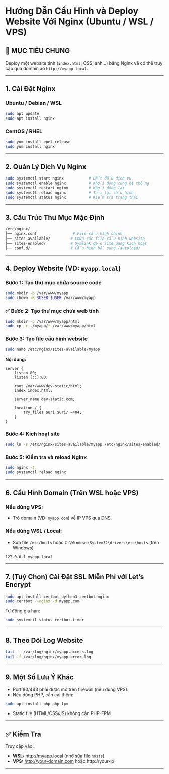 # Hướng Dẫn Cấu Hình và Deploy Website Với Nginx (Ubuntu / WSL / VPS)

## 🧩 MỤC TIÊU CHUNG

Deploy một website tĩnh (`index.html`, CSS, ảnh...) bằng Nginx và có thể truy cập qua domain ảo `http://myapp.local`.

---

## 1. Cài Đặt Nginx

### Ubuntu / Debian / WSL

```bash
sudo apt update
sudo apt install nginx
```

### CentOS / RHEL

```bash
sudo yum install epel-release
sudo yum install nginx
```

---

## 2. Quản Lý Dịch Vụ Nginx

```bash
sudo systemctl start nginx           # Bắt đầu dịch vụ
sudo systemctl enable nginx          # Khởi động cùng hệ thống
sudo systemctl restart nginx         # Khởi động lại
sudo systemctl reload nginx          # Tải lại cấu hình
sudo systemctl status nginx          # Kiểm tra trạng thái
```

---

## 3. Cấu Trúc Thư Mục Mặc Định

```bash
/etc/nginx/
├── nginx.conf                # File cấu hình chính
├── sites-available/         # Chứa các file cấu hình website
├── sites-enabled/           # Symlink đến site đang kích hoạt
├── conf.d/                  # Cấu hình bổ sung (autoload)
```

---

## 4. Deploy Website (VD: `myapp.local`)

### Bước 1: Tạo thư mục chứa source code

```bash
sudo mkdir -p /var/www/myapp
sudo chown -R $USER:$USER /var/www/myapp
```

### ✅ Bước 2: Tạo thư mục chứa web tĩnh

```bash
sudo mkdir -p /var/www/myapp/html
sudo cp -r ./myapp/* /var/www/myapp/html
```

### Bước 3: Tạo file cấu hình website

```bash
sudo nano /etc/nginx/sites-available/myapp
```

**Nội dung:**

```nginx
server {
    listen 80;
    listen [::]:80;

    root /var/www/dev-static/html;
    index index.html;

    server_name dev-static.com;

    location / {
        try_files $uri $uri/ =404;
    }
}
```

### Bước 4: Kích hoạt site

```bash
sudo ln -s /etc/nginx/sites-available/myapp /etc/nginx/sites-enabled/
```

### Bước 5: Kiểm tra và reload Nginx

```bash
sudo nginx -t
sudo systemctl reload nginx
```

---

## 6. Cấu Hình Domain (Trên WSL hoặc VPS)

### Nếu dùng VPS:

- Trỏ domain (VD: `myapp.com`) về IP VPS qua DNS.

### Nếu dùng WSL / Local:

- Sửa file `/etc/hosts` hoặc `C:\Windows\System32\drivers\etc\hosts` (trên Windows)

```plaintext
127.0.0.1 myapp.local
```

---

## 7. (Tuỳ Chọn) Cài Đặt SSL Miễn Phí với Let’s Encrypt

```bash
sudo apt install certbot python3-certbot-nginx
sudo certbot --nginx -d myapp.com
```

Tự động gia hạn:

```bash
sudo systemctl status certbot.timer
```

---

## 8. Theo Dõi Log Website

```bash
tail -f /var/log/nginx/myapp.access.log
tail -f /var/log/nginx/myapp.error.log
```

---

## 9. Một Số Lưu Ý Khác

- Port 80/443 phải được mở trên firewall (nếu dùng VPS).
- Nếu dùng PHP, cần cài thêm:

```bash
sudo apt install php php-fpm
```

- Static file (HTML/CSS/JS) không cần PHP-FPM.

---

## ✅ Kiểm Tra

Truy cập vào:

- **WSL:** http://myapp.local (nhớ sửa file `hosts`)
- **VPS:** http://your-domain.com hoặc http://your-ip

---
